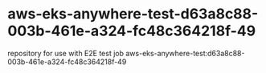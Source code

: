 # aws-eks-anywhere-test-d63a8c88-003b-461e-a324-fc48c364218f-49
repository for use with E2E test job aws-eks-anywhere-test:d63a8c88-003b-461e-a324-fc48c364218f-49
